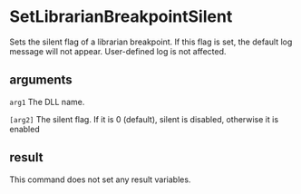 # SetLibrarianBreakpointSilent

Sets the silent flag of a librarian breakpoint. If this flag is set, the default log message will not appear. User-defined log is not affected.

## arguments

`arg1` The DLL name.

`[arg2]` The silent flag. If it is 0 (default), silent is disabled, otherwise it is enabled

## result

This command does not set any result variables.
